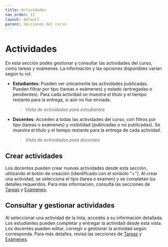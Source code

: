 ```yaml
---
title: Actividades
nav_order: 11
layout: default
parent: Secciones del curso
---
```


# Actividades

En esta sección podés gestionar y consultar las actividades del curso, como tareas y exámenes. La información y las
opciones disponibles varían según tu rol:

- **Estudiantes**: Pueden ver únicamente las actividades publicadas. Pueden filtrar por tipo (tareas o exámenes) y
estado (entregadas o pendientes). Para cada actividad se muestra el título y el tiempo restante para la entrega, si aún
no fue enviada.

    > *Vista de actividades para estudiantes*

- **Docentes**: Acceden a todas las actividades del curso, con filtros por tipo (tareas o exámenes) y visibilidad
(publicadas o no publicadas). Se muestra el título y el tiempo restante para la entrega de cada actividad.

    > *Vista de actividades para docentes*

## Crear actividades

Los docentes pueden crear nuevas actividades desde esta sección, utilizando el botón de creación (identificado con el
símbolo "+"). Al crear una actividad, se selecciona el tipo (tarea o examen) y se completan los detalles requeridos.
Para más información, consultá las secciones de [Tareas](tasks) y [Exámenes](exams).

## Consultar y gestionar actividades

Al seleccionar una actividad de la lista, accedés a su información detallada. Los estudiantes pueden completar y
entregar la actividad desde esta vista. Los docentes pueden editar, corregir o gestionar la actividad según corresponda.
Para más detalles, revisá las secciones de [Tareas](tasks) y [Exámenes](exams).
